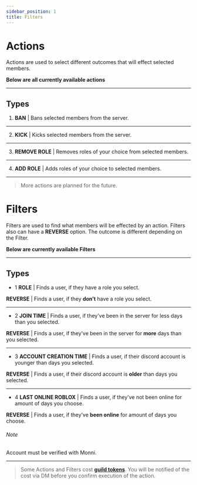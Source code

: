 ```yaml
---
sidebar_position: 1
title: Filters
---
```

# Actions

Actions are used to select different outcomes that will effect selected members.

**Below are all currently available actions**

---

## Types

1. **BAN** | Bans selected members from the server.

---

2. **KICK** | Kicks selected members from the server.

---

3. **REMOVE ROLE** | Removes roles of your choice from selected members.

---

4. **ADD ROLE** | Adds roles of your choice to selected members.

---

> More actions are planned for the future.

# Filters

Filters are used to find what members will be effected by an action. Filters also can have a **REVERSE** option. The outcome is different depending on the Filter.

**Below are currently available Filters**

---

## Types

- 1 **ROLE** | Finds a user, if they have a role you select.

**REVERSE** | Finds a user, if they **don’t** have a role you select.

---

- 2 **JOIN TIME** | Finds a user, if they’ve been in the server for less days than you selected.

**REVERSE** | Finds a user, if they’ve been in the server for **more** days than you selected.

---

- 3 **ACCOUNT CREATION TIME** | Finds a user, if their discord account is younger than days you selected.

**REVERSE** | Finds a user, if their discord account is **older** than days you selected.

---

- 4 **LAST ONLINE ROBLOX** | Finds a user, if they’ve not been online for amount of days you choose.

**REVERSE** | Finds a user, if they’ve **been online** for amount of days you choose.

###### Note

Account must be verified with Monni.

---

> Some Actions and Filters cost [**guild tokens**](/misc/faq/tokens). You will be notified of the cost via DM before you confirm execution of the action.